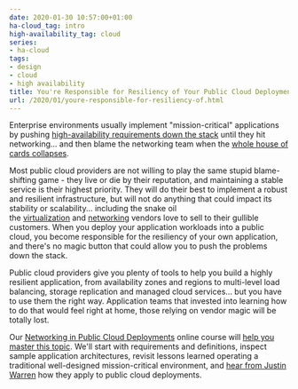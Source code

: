 ```yaml
---
date: 2020-01-30 10:57:00+01:00
ha-cloud_tag: intro
high-availability_tag: cloud
series:
- ha-cloud
tags:
- design
- cloud
- high availability
title: You're Responsible for Resiliency of Your Public Cloud Deployment
url: /2020/01/youre-responsible-for-resiliency-of.html
---
```

Enterprise environments usually implement "mission-critical" applications by pushing [high-availability requirements down the stack](https://blog.ipspace.net/2013/04/this-is-what-makes-networking-so-complex.html) until they hit networking... and then blame the networking team when the [whole house of cards collapses](https://blog.ipspace.net/2019/10/disaster-recovery-faking-take-two.html).

Most public cloud providers are not willing to play the same stupid blame-shifting game - they live or die by their reputation, and maintaining a stable service is their highest priority. They will do their best to implement a robust and resilient infrastructure, but will not do anything that could impact its stability or scalability... including the snake oil the [virtualization](https://blog.ipspace.net/2015/02/before-talking-about-vmotion-across.html) and [networking](https://blog.ipspace.net/2019/11/stretched-vlans-and-failing-firewall.html) vendors love to sell to their gullible customers. When you deploy your application workloads into a public cloud, you become responsible for the resiliency of your own application, and there's no magic button that could allow you to push the problems down the stack.
<!--more-->
Public cloud providers give you plenty of tools to help you build a highly resilient application, from availability zones and regions to multi-level load balancing, storage replication and managed cloud services... but you have to use them the right way. Application teams that invested into learning how to do that would feel right at home, those relying on vendor magic will be totally lost.

Our [Networking in Public Cloud Deployments](https://www.ipspace.net/PubCloud/) online course will [help you master this topic](https://my.ipspace.net/bin/list?id=PubCloud&module=8). We'll start with requirements and definitions, inspect sample application architectures, revisit lessons learned operating a traditional well-designed mission-critical environment, and [hear from Justin Warren](https://www.ipspace.net/PubCloud/#JW20) how they apply to public cloud deployments.
